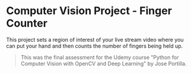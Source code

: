 # Computer Vision Project - Finger Counter
This project sets a region of interest of your live stream video where you can put your hand and then counts the number of fingers being held up.

> This was the final assessment for the Udemy course "Python for Computer Vision with OpenCV and Deep Learning" by Jose Portilla.
